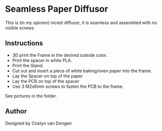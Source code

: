 # Seamless Paper Diffusor

This is (in my opinion) nicest diffusor, it is seamless and assembled with no visible screws.

## Instructions
- 3D print the Frame in the desired outside color.
- Print the spacer in white PLA.
- Print the Stand.
- Cut out and insert a piece of white baking/oven paper into the frame.
- Lay the Spacer on top of the paper
- Lay the PCB on top of the spacer
- Use 3 M2x6mm screws to fasten the PCB to the frame.

See pictures in the folder.

## Author
Designed by Costyn van Dongen

